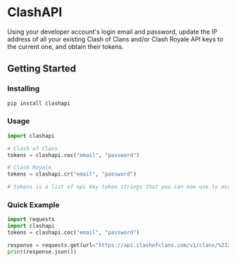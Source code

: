 # ClashAPI

Using your developer account's login email and password, update the IP address of all your existing Clash of Clans and/or Clash Royale API keys to the current one, and obtain their tokens.

## Getting Started

### Installing

```bash
pip install clashapi
```

### Usage

```python
import clashapi

# Clash of Clans
tokens = clashapi.coc("email", "password")

# Clash Royale
tokens = clashapi.cr("email", "password")

# tokens is a list of api key token strings that you can now use to access the COC/CR APIs
```

### Quick Example

```python
import requests
import clashapi
tokens = clashapi.coc("email", "password")

response = requests.get(url="https://api.clashofclans.com/v1/clans/%23208GJG2J", headers={"Accept": "application/json", "authorization": f"Bearer {tokens[0]}"})
print(response.json())
```